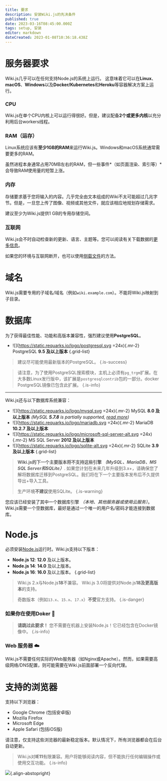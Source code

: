 ```yaml
---
title: 要求
description: 安装Wiki.js的先决条件
published: true
date: 2023-03-16T08:45:00.000Z
tags: setup, 安装
editor: markdown
dateCreated: 2023-01-08T10:36:18.438Z
---
```


# 服务器要求

Wiki.js几乎可以在任何支持Node.js的系统上运行。
这意味着它可以在**Linux**、**macOS**、**Windows**以及**Docker/Kubernetes**和**Heroku**等容器解决方案上运行。

### CPU
Wiki.js在单个CPU内核上可以运行得很好。但是，建议配备**2个或更多内核**以充分利用后台workers线程。

### RAM（运存）
Linux系统应该有**至少1GB的RAM**来运行Wiki.js。Windows和macOS系统通常需要更多的RAM。

虽然进程本身通常占用70MB左右的RAM，但一些事件*（如页面渲染、索引等）*会导致RAM使用量的短暂上涨。

### 内存
存储要求基于您将输入的内容。几乎完全由文本组成的Wiki不太可能超过几兆字节。但是，一旦您上传了图像、视频或其他文件，就应该相应地规划存储需求。

建议至少为Wiki.js提供1 GB的专用存储空间。

### 互联网
Wiki.js会不时自动检查新的更新、语言、主题等。您可以阅读有关下载数据的[更多信息](/install/requirements/internet)。

如果您的环境与互联网断开，也可以使用[侧载文件](/install/sideload)的方法。

# 域名

Wiki.js需要专用的子域名/域名（例如`wiki.example.com`）。不能将Wiki.js映射到子目录。

# 数据库

为了获得最佳性能、功能和高版本兼容性，强烈建议使用**PostgreSQL**。

- ![](https://static.requarks.io/logo/postgresql.svg =24x){.mr-2} PostgreSQL **9.5 及以上版本**
{.grid-list}

> 建议尽可能使用最新版本的PostgreSQL。
{.is-success}

> 请注意，为了使用PostgreSQL搜索模块，主机上必须有`pg_trgm`扩展。在大多数Linux发行版中，该扩展是`postgresqlcontrib`包的一部分。docker PostgreSQL镜像已包含此扩展。
{.is-info}

---

Wiki.js还与以下数据库系统兼容：

- ![](https://static.requarks.io/logo/mysql.svg =24x){.mr-2} MySQL **8.0 及以上版本** *(MySQL **5.7.8** is partially supported, [read more](/install/requirements/mysql5))*
- ![](https://static.requarks.io/logo/mariadb.svg =24x){.mr-2} MariaDB **10.2.7 及以上版本**
- ![](https://static.requarks.io/logo/microsoft-sql-server-alt.svg =24x){.mr-2} MS SQL Server **2012 及以上版本**
- ![](https://static.requarks.io/logo/sqlite-alt.svg =24x){.mr-2} SQLite **3.9 及以上版本**
{.grid-list}

> **Wiki.js的下一个主要版本将不支持这些引擎 *（MySQL、MariaDB、MS SQL Server和SQLite）***. 如果您计划在未来几年升级到3.x+，请确保您了解将数据库迁移到PostgreSQL。我们将在下一个主要版本发布后不久提供导出+导入工具。
> 
> 生产环境**不建议**使用SQLite。
{.is-warning}

您应该已经安装了其中一个数据库引擎 *（本地、其他服务器或使用云服务）*。Wiki.js需要一个空数据库，最好是通过一个唯一的用户名/密码才能连接到数据库。

# Node.js

必须安装[Node.js](https://nodejs.org/)运行时。Wiki.js支持以下版本：

- **Node.js 12**: **12.0** 及以上版本。
- **Node.js 14**: **14.0** 及以上版本。
- **Node.js 16**: **16.0** 及以上版本。
{.grid-list}

> Wiki.js 2.x与Node.js**18**不兼容。
> Wiki.js 3.0将提供对Node.js**18及更高版本**的支持。
>
> 奇数版本（例如`13.x`、`15.x`、`17.x`）**不受**官方支持。
{.is-danger}

### **如果你在使用Doker** :whale:

> **请跳过此要求！** 您不需要在机器上安装Node.js！它已经包含在Docker镜像中。
{.is-info}

### **Web 服务器** :cloud:

Wiki.js不需要任何实际的Web服务器（如Nginx或Apache）。然而，如果需要高级网络/DNS配置，则可能需要在Wiki.js前面部署一个反向代理。

# 支持的浏览器

支持以下浏览器：

- Google Chrome (包括安卓版)
- Mozilla Firefox
- Microsoft Edge
- Apple Safari (包括iOS版)

请注意，仅支持这些浏览器的最新稳定版本。默认情况下，所有浏览器都会在后台自动更新。

> Wiki.js对**IE11**有限兼容。用户将能够阅读内容，但不能执行任何编辑操作或使用交互功能。
{.is-info}

![](https://a.icons8.com/ViUXyjOj/f4tFww/svg.svg){.align-abstopright}